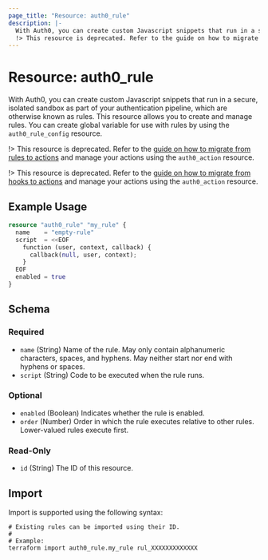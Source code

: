 ```yaml
---
page_title: "Resource: auth0_rule"
description: |-
  With Auth0, you can create custom Javascript snippets that run in a secure, isolated sandbox as part of your authentication pipeline, which are otherwise known as rules. This resource allows you to create and manage rules. You can create global variable for use with rules by using the auth0_rule_config resource.
  !> This resource is deprecated. Refer to the guide on how to migrate from rules to actions https://auth0.com/docs/customize/actions/migrate/migrate-from-rules-to-actions and manage your actions using the auth0_action resource.
---
```


# Resource: auth0_rule

With Auth0, you can create custom Javascript snippets that run in a secure, isolated sandbox as part of your authentication pipeline, which are otherwise known as rules. This resource allows you to create and manage rules. You can create global variable for use with rules by using the `auth0_rule_config` resource.

!> This resource is deprecated. Refer to the [guide on how to migrate from rules to actions](https://auth0.com/docs/customize/actions/migrate/migrate-from-rules-to-actions) and manage your actions using the `auth0_action` resource.

!> This resource is deprecated. Refer to the [guide on how to migrate from hooks to actions](https://auth0.com/docs/customize/actions/migrate/migrate-from-hooks-to-actions)
and manage your actions using the `auth0_action` resource.

## Example Usage

```terraform
resource "auth0_rule" "my_rule" {
  name    = "empty-rule"
  script  = <<EOF
    function (user, context, callback) {
      callback(null, user, context);
    }
  EOF
  enabled = true
}
```

<!-- schema generated by tfplugindocs -->
## Schema

### Required

- `name` (String) Name of the rule. May only contain alphanumeric characters, spaces, and hyphens. May neither start nor end with hyphens or spaces.
- `script` (String) Code to be executed when the rule runs.

### Optional

- `enabled` (Boolean) Indicates whether the rule is enabled.
- `order` (Number) Order in which the rule executes relative to other rules. Lower-valued rules execute first.

### Read-Only

- `id` (String) The ID of this resource.

## Import

Import is supported using the following syntax:

```shell
# Existing rules can be imported using their ID.
#
# Example:
terraform import auth0_rule.my_rule rul_XXXXXXXXXXXXX
```
